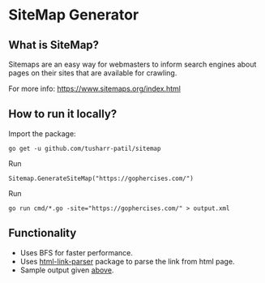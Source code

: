 # SiteMap Generator

## What is SiteMap?
Sitemaps are an easy way for webmasters to inform search engines about pages on their sites that are available for crawling. 

For more info: https://www.sitemaps.org/index.html

## How to run it locally?

Import the package:

```
go get -u github.com/tusharr-patil/sitemap
```
Run 

```
Sitemap.GenerateSiteMap("https://gophercises.com/")
```

Run
```
go run cmd/*.go -site="https://gophercises.com/" > output.xml
```


## Functionality

- Uses BFS for faster performance.
- Uses [html-link-parser](github.com/tusharr-patil/html-link-parser) package to parse the link from html page.
- Sample output given [above](https://github.com/tusharr-patil/sitemap/blob/main/test.xml).
